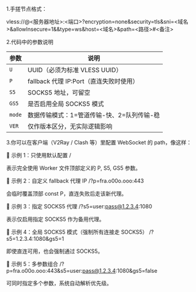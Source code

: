 1.手搓节点格式：

 vless://<UUID>@<服务器地址>:<端口>?encryption=none&security=tls&sni=<域名>&allowInsecure=1&&type=ws&host=<域名>&path=<路径>#<备注> 

2.代码中的参数说明

| 参数     | 说明                           |
| ------ | ---------------------------- |
| `U`    | UUID（必须为标准 VLESS UUID）       |
| `P`    | fallback 代理 IP:Port（直连失败时使用） |
| `S5`   | SOCKS5 地址，可留空                |
| `GS5`  | 是否启用全局 SOCKS5 模式             |
| `mode` | 数据传输模式：1=管道传输-快、2=队列传输-稳            |
| `VER`  | 仅作版本区分，无实际逻辑影响               |

3.你可以在客户端（V2Ray / Clash 等）里配置 WebSocket 的 path，像这样：

🔹 示例 1：只使用默认配置
/


表示完全使用 Worker 文件顶部定义的 P, S5, GS5 参数。

🔹 示例 2：自定义 fallback 代理 IP
/?p=fra.o00o.ooo:443


会临时覆盖顶部 const P，直连失败后走该新代理。

🔹 示例 3：指定 SOCKS5 代理
/?s5=user:pass@1.2.3.4:1080


表示仅启用指定 SOCKS5 作为备用代理。

🔹 示例 4：全局 SOCKS5 模式（强制所有连接走 SOCKS5）
/?s5=1.2.3.4:1080&gs5=1


即使直连可用，也会强制通过 SOCKS5。

🔹 示例 5：多参数组合
/?p=fra.o00o.ooo:443&s5=user:pass@1.2.3.4:1080&gs5=false


可同时指定多个参数，系统自动解析优先级。
